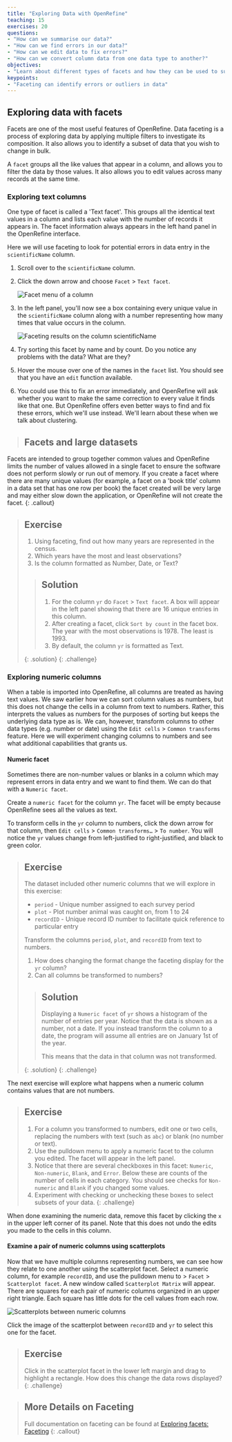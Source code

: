 ```yaml
---
title: "Exploring Data with OpenRefine"
teaching: 15
exercises: 20
questions:
- "How can we summarise our data?"
- "How can we find errors in our data?"
- "How can we edit data to fix errors?"
- "How can we convert column data from one data type to another?"
objectives:
- "Learn about different types of facets and how they can be used to summarise data of different data types"
keypoints:
- "Faceting can identify errors or outliers in data"
---
```


## Exploring data with facets

Facets are one of the most useful features of OpenRefine. Data faceting is a process of exploring data by applying multiple filters to investigate its composition. It also allows you to identify a subset of data that you wish to change in bulk.

A `facet` groups all the like values that appear in a column, and allows you to filter the data by those values. It also allows you to edit values across many records at the same time.

### Exploring text columns

One type of facet is called a 'Text facet'. This groups all the identical text values in a column and lists each value with the number of records it appears in. The facet information always appears in the left hand panel in the OpenRefine interface.

Here we will use faceting to look for potential errors in data entry in the `scientificName` column.

1. Scroll over to the `scientificName` column.
2. Click the down arrow and choose `Facet` > `Text facet`.

    ![Facet menu of a column](../fig/or362-facet-menu.png)

3. In the left panel, you'll now see a box containing every unique value in the `scientificName` column
along with a number representing how many times that value occurs in the column.

    ![Faceting results on the column scientificName](../fig/or362-faceted-scientificname.png)

4. Try sorting this facet by name and by count. Do you notice any problems with the data? What are they?
5. Hover the mouse over one of the names in the `facet` list. You should see that you have an `edit` function available.
6. You could use this to fix an error immediately, and OpenRefine will ask whether you want to make the same correction to every value it finds like that one. But OpenRefine offers even better ways to find and fix these errors, which we'll use instead. We'll learn about these when we talk about clustering.

>## Facets and large datasets
Facets are intended to group together common values and OpenRefine limits the number of values allowed in a single facet to ensure the software does not perform slowly or run out of memory. If you create a facet where there are many unique values (for example, a facet on a 'book title' column in a data set that has one row per book) the facet created will be very large and may either slow down the application, or OpenRefine will not create the facet.
{: .callout}

> ## Exercise
>
> 1. Using faceting, find out how many years are represented in the census.  
> 1. Which years have the most and least observations?
> 1. Is the column formatted as Number, Date, or Text?
>
> > ## Solution
> >
> > 1. For the column `yr` do `Facet` > `Text facet`. A box will appear in the left panel showing that there are 16 unique entries in this column.
> > 1. After creating a facet, click `Sort by count` in the facet box. The year with the most observations is 1978. The least is 1993.
> > 1. By default, the column `yr` is formatted as Text.
> >
> {: .solution}
{: .challenge}

### Exploring numeric columns

When a table is imported into OpenRefine, all columns are treated as having text values. We saw earlier how we can sort column values as numbers, but this does not change the cells in a column from text to numbers. Rather, this interprets the values as numbers for the purposes of sorting but keeps the underlying data type as is. We can, however, transform columns to other data types (e.g. number or date) using the `Edit cells` > `Common transforms` feature. Here we will experiment changing columns to numbers and see what additional capabilities that grants us.

#### Numeric facet

Sometimes there are non-number values or blanks in a column which may represent errors in data entry and we want to find them. We can do that with a `Numeric facet`.

Create a `numeric facet` for the column `yr`. The facet will be empty because OpenRefine sees all the values as text.

To transform cells in the `yr` column to numbers, click the down arrow for that column, then `Edit cells` > `Common transforms…` > `To number`. You will notice the `yr` values change from left-justified to right-justified, and black to green color.

> ## Exercise
>
> The dataset included other numeric columns that we will explore in this exercise:
> 
> * `period` - Unique number assigned to each survey period
> * `plot` - Plot number animal was caught on, from 1 to 24
> * `recordID` - Unique record ID number to facilitate quick reference to particular entry
> 
> Transform the columns `period`, `plot`, and `recordID` from text to numbers.
>
> 1. How does changing the format change the faceting display for the `yr` column?
> 1. Can all columns be transformed to numbers?
>
> > ## Solution
> >
> > Displaying a `Numeric facet` of `yr` shows a histogram of the number of
> > entries per year. Notice that the data is shown as a number, not a date. If you instead transform the column to a date, the program will assume all entries are on January 1st of the year.   
> >
> > This means that the data in that column was not transformed.
> >
> {: .solution}
{: .challenge}

The next exercise will explore what happens when a numeric column contains values that are not numbers.

> ## Exercise
>
> 1. For a column you transformed to numbers, edit one or two cells, replacing the numbers with text (such as `abc`) or blank (no number or text).
> 2. Use the pulldown menu to apply a numeric facet to the column you edited. The facet will appear in the left panel.
> 3. Notice that there are several checkboxes in this facet: `Numeric`, `Non-numeric`, `Blank`, and `Error`. Below these are counts of the number of cells in each category. You should see checks for `Non-numeric` and `Blank` if you changed some values.
> 4. Experiment with checking or unchecking these boxes to select subsets of your data.
{: .challenge}

When done examining the numeric data, remove this facet by clicking the `x` in the upper left corner of its panel. Note that this does not undo the edits you made to the cells in this column.

#### Examine a pair of numeric columns using scatterplots

Now that we have multiple columns representing numbers, we can see how they relate to one another using the scatterplot facet. Select a numeric column, for example `recordID`, and use the pulldown menu to > `Facet` > `Scatterplot facet`. A new window called `Scatterplot Matrix` will appear. There are squares for each pair of numeric columns organized in an upper right triangle. Each square has little dots for the cell values from each row.

  ![Scatterplots between numeric columns](../fig/or372-scatterplots.png)

Click the image of the scatterplot between `recordID` and `yr` to select this one for the facet.

> ## Exercise
>
> Click in the scatterplot facet in the lower left margin and drag to highlight a rectangle. How does this change the data rows displayed?
{: .challenge}

> ## More Details on Faceting
> Full documentation on faceting can be found at [Exploring facets: Faceting](https://docs.openrefine.org/manual/facets)
{: .callout}
